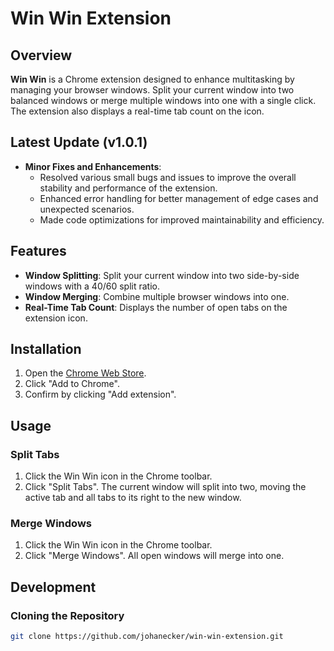 # Win Win Extension

## Overview

**Win Win** is a Chrome extension designed to enhance multitasking by managing your browser windows. Split your current window into two balanced windows or merge multiple windows into one with a single click. The extension also displays a real-time tab count on the icon.

## Latest Update (v1.0.1)

- **Minor Fixes and Enhancements**:
  - Resolved various small bugs and issues to improve the overall stability and performance of the extension.
  - Enhanced error handling for better management of edge cases and unexpected scenarios.
  - Made code optimizations for improved maintainability and efficiency.

## Features

- **Window Splitting**: Split your current window into two side-by-side windows with a 40/60 split ratio.
- **Window Merging**: Combine multiple browser windows into one.
- **Real-Time Tab Count**: Displays the number of open tabs on the extension icon.

## Installation

1. Open the [Chrome Web Store](https://chromewebstore.google.com/detail/win-win/cacgeaapncpnnnbigaaiebjkbogejkmm).
2. Click "Add to Chrome".
3. Confirm by clicking "Add extension".

## Usage

### Split Tabs

1. Click the Win Win icon in the Chrome toolbar.
2. Click "Split Tabs". The current window will split into two, moving the active tab and all tabs to its right to the new window.

### Merge Windows

1. Click the Win Win icon in the Chrome toolbar.
2. Click "Merge Windows". All open windows will merge into one.

## Development

### Cloning the Repository

```sh
git clone https://github.com/johanecker/win-win-extension.git
```
